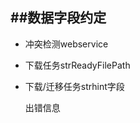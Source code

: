 ##数据字段约定
---

* 冲突检测webservice
* 下载任务strReadyFilePath
* 下载/迁移任务strhint字段  

    <iptask>
        <errorMsg>出错信息</errorMsg>
        <!-- 下载任务 -->
        <downloadFiles>
            <file>
                <name></name>
                <path></path>
            </file>
            <file>
                <name></name>
                <path></path>
            </file>
            <!-- .. -->
        </downloadFiles>
    </iptask>
